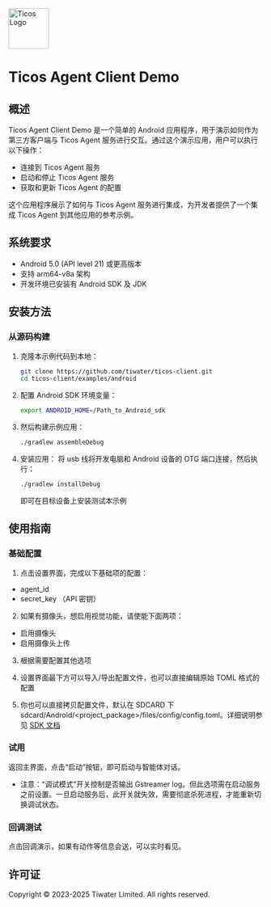 <img src="https://cloud.ticos.ai/logo.svg" alt="Ticos Logo" width="80" height="auto">

# Ticos Agent Client Demo

## 概述

Ticos Agent Client Demo 是一个简单的 Android 应用程序，用于演示如何作为第三方客户端与 Ticos Agent 服务进行交互。通过这个演示应用，用户可以执行以下操作：

- 连接到 Ticos Agent 服务
- 启动和停止 Ticos Agent 服务
- 获取和更新 Ticos Agent 的配置

这个应用程序展示了如何与 Ticos Agent 服务进行集成，为开发者提供了一个集成 Ticos Agent 到其他应用的参考示例。

## 系统要求

- Android 5.0 (API level 21) 或更高版本
- 支持 arm64-v8a 架构
- 开发环境已安装有 Android SDK 及 JDK

## 安装方法

### 从源码构建

1. 克隆本示例代码到本地：
   ```bash
   git clone https://github.com/tiwater/ticos-client.git
   cd ticos-client/examples/android
   ```

2. 配置 Android SDK 环境变量：
   ```bash
   export ANDROID_HOME=/Path_to_Android_sdk
   ```

3. 然后构建示例应用：

   ```bash
   ./gradlew assembleDebug
   ```

1. 安装应用：
   将 usb 线将开发电脑和 Android 设备的 OTG 端口连接，然后执行：
   ```bash
   ./gradlew installDebug
   ```
   即可在目标设备上安装测试本示例

## 使用指南

### 基础配置

1. 点击设置界面，完成以下基础项的配置：

* agent_id
* secret_key （API 密钥）

2. 如果有摄像头，想启用视觉功能，请使能下面两项：

* 启用摄像头
* 启用摄像头上传

3. 根据需要配置其他选项

4. 设置界面最下方可以导入/导出配置文件，也可以直接编辑原始 TOML 格式的配置

5. 你也可以直接拷贝配置文件，默认在 SDCARD 下 sdcard/Android/<project_package>/files/config/config.toml。详细说明参见 [SDK 文档](https://github.com/tiwater/ticos-client/sdk/andoid/README_zh.md)

### 试用

返回主界面，点击“启动”按钮，即可启动与智能体对话。

* 注意：“调试模式”开关控制是否输出 Gstreamer log。但此选项需在启动服务之前设置。一旦启动服务后，此开关就失效，需要彻底杀死进程，才能重新切换调试状态。

### 回调测试

点击回调演示，如果有动作等信息会送，可以实时看见。

## 许可证

Copyright © 2023-2025 Tiwater Limited. All rights reserved.
